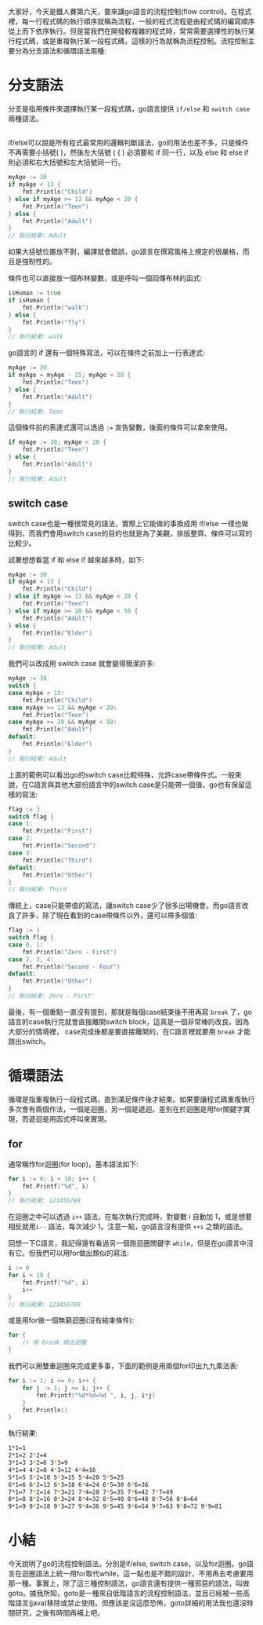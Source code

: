 大家好，今天是鐵人賽第六天，要來講go語言的流程控制(flow control)。在程式裡，每一行程式碼的執行順序就稱為流程，一般的程式流程是由程式碼的編寫順序從上而下依序執行。但是當我們在開發較複雜的程式時，常常需要選擇性的執行某行程式碼，或是重複執行某一段程式碼，這樣的行為就稱為流程控制。流程控制主要分為分支語法和循環語法兩種:



# 分支語法

分支是指用條件來選擇執行某一段程式碼，go語言提供 `if/else` 和 `switch case` 兩種語法。

## 

if/else可以說是所有程式最常用的邏輯判斷語法，go的用法也差不多，只是條件不再需要小括號( )，然後左大括號 ( { ) 必須要和 if 同一行，以及 else 和 else if 則必須和右大括號和左大括號同一行。

``` go
myAge := 30
if myAge < 13 {
    fmt.Println("Child")
} else if myAge >= 13 && myAge < 20 {
    fmt.Println("Teen")
} else {
    fmt.Println("Adult")
}
// 執行結果: Adult
```

如果大括號位置放不對，編譯就會錯誤，go語言在撰寫風格上規定的很嚴格，而且是強制性的。

條件也可以直接放一個布林變數，或是呼叫一個回傳布林的函式:

``` go
isHuman := true
if isHuman {
	fmt.Println("walk")
} else {
	fmt.Println("fly")
}
// 執行結果: walk
```

go語言的 if 還有一個特殊寫法，可以在條件之前加上一行表達式:

``` go
myAge := 30
if myAge = myAge - 15; myAge < 20 {
    fmt.Println("Teen")
} else {
    fmt.Println("Adult")
}
// 執行結果: Teen
```

這個條件前的表達式還可以透過 `:=` 宣告變數，後面的條件可以拿來使用。

``` go
if myAge := 30; myAge < 20 {
    fmt.Println("Teen")
} else {
    fmt.Println("Adult")
}
// 執行結果: Adult
```



## switch case

switch case也是一種很常見的語法，實際上它能做的事換成用 if/else 一樣也做得到，而我們會用switch case的目的也就是為了美觀，排版整齊、條件可以寫的比較少。

試著想想看當 if 和 else if 越來越多時，如下:

``` go 
myAge := 30
if myAge < 13 {
    fmt.Println("Child")
} else if myAge >= 13 && myAge < 20 {
    fmt.Println("Teen")
} else if myAge >= 20 && myAge < 50 {
    fmt.Println("Adult")
} else {
    fmt.Println("Elder")
}
// 執行結果: Adult
```

我們可以改成用 switch case 就會變得簡潔許多:

``` go
myAge := 30
switch {
case myAge < 13:
    fmt.Println("Child")
case myAge >= 13 && myAge < 20:
    fmt.Println("Teen")
case myAge >= 20 && myAge < 50:
    fmt.Println("Adult")
default:
    fmt.Println("Elder")
}
// 執行結果: Adult
```

上面的範例可以看出go的switch case比較特殊，允許case帶條件式。一般來說，在C語言與其他大部份語言中的switch case是只能帶一個值，go也有保留這樣的寫法:

``` go
flag := 3
switch flag {
case 1:
	fmt.Println("First")
case 2:
	fmt.Println("Second")
case 3:
	fmt.Println("Third")
default:
	fmt.Println("Other")
}
// 執行結果: Third
```

傳統上，case只能帶值的寫法，讓switch case少了很多出場機會。而go語言改良了許多，除了現在看到的case帶條件以外，還可以帶多個值:

``` go
flag := 1
switch flag {
case 0, 1:
    fmt.Println("Zero - First")
case 2, 3, 4:
    fmt.Println("Second - Four")
default:
    fmt.Println("Other")
}
// 執行結果: Zero - First"
```

最後，有一個重點一直沒有提到，那就是每個case結束後不用再寫 `break` 了，go語言的case執行完就會直接離開switch block，這真是一個非常棒的改良。因為大部分的情境裡， case完成後都是要直接離開的，在C語言裡就要用 `break` 才能跳出switch。



# 循環語法

循環是指重複執行一段程式碼，直到滿足條件後才結束。如果要讓程式碼重複執行多次會有兩個作法，一個是迴圈，另一個是遞迴。差別在於迴圈是用for關鍵字實現，而遞迴是用函式呼叫來實現。

## for

通常稱作for迴圈(for loop)，基本語法如下:

``` go
for i := 0; i < 10; i++ {
	fmt.Printf("%d", i)
}
// 執行結果: 123456789
```

在迴圈之中可以透過 `i++` 語法，在每次執行完成時，對變數 i 自動加 1，或是想要相反就用`i--` 語法，每次減少 1。注意一點，go語言沒有提供 `++i` 之類的語法。

回想一下C語言，我記得還有看過另一個跑迴圈關鍵字 `while`，但是在go語言中沒有它。但我們可以用for做出類似的寫法:

``` go
i := 0
for i < 10 {
    fmt.Printf("%d", i)
    i++
}
// 執行結果: 123456789
```

或是用for做一個無窮迴圈(沒有結束條件):

``` go
for {
    // 用 break 跳出迴圈
}
```

我們可以用雙重迴圈來完成更多事，下面的範例是用兩個for印出九九乘法表:

``` go
for i := 1; i <= 9; i++ {
    for j := 1; j <= i; j++ {
    	fmt.Printf("%d*%d=%d ", i, j, i*j)
    }
    fmt.Println()
}
```

執行結果:

``` bash
1*1=1 
2*1=2 2*2=4 
3*1=3 3*2=6 3*3=9 
4*1=4 4*2=8 4*3=12 4*4=16 
5*1=5 5*2=10 5*3=15 5*4=20 5*5=25 
6*1=6 6*2=12 6*3=18 6*4=24 6*5=30 6*6=36 
7*1=7 7*2=14 7*3=21 7*4=28 7*5=35 7*6=42 7*7=49 
8*1=8 8*2=16 8*3=24 8*4=32 8*5=40 8*6=48 8*7=56 8*8=64 
9*1=9 9*2=18 9*3=27 9*4=36 9*5=45 9*6=54 9*7=63 9*8=72 9*9=81 
```



# 小結

今天說明了go的流程控制語法，分別是if/else, switch case，以及for迴圈。go語言在迴圈語法上統一用for取代while，這一點也是不錯的設計，不用再去考慮要用那一種。事實上，除了這三種控制語法，go語言還有提供一種邪惡的語法，叫做 goto。據我所知，goto是一種來自低階語言的流程控制語法，並且已經被一些高階語言(java)移除或禁止使用。但應該是沒這麼恐怖，goto詳細的用法我也還沒時間研究，之後有時間再補上吧。











